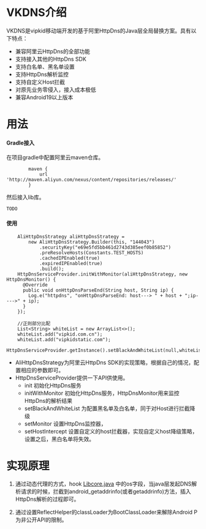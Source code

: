 # VKDNS介绍

VKDNS是vipkid移动端开发的基于阿里HttpDns的Java层全局替换方案。具有以下特点：

* 兼容阿里云HttpDns的全部功能
* 支持接入其他的HttpDns SDK
* 支持白名单、黑名单设置
* 支持HttpDns解析监控
* 支持自定义Host拦截
* 对原先业务零侵入，接入成本极低
* 兼容Android19以上版本


# 用法

#### Gradle接入

在项目gradle中配置阿里云maven仓库。

```
        maven {
            url 'http://maven.aliyun.com/nexus/content/repositories/releases/'
        }
```

然后接入lib库。

```
TODO
```

#### 使用

```
    AliHttpDnsStrategy aliHttpDnsStrategy =
        new AliHttpDnsStrategy.Builder(this, "144043")
            .securityKey("e69e5fd5bb461d2743d385eef0b85852")
            .preResolveHosts(Constants.TEST_HOSTS)
            .cachedIPEnabled(true)
            .expiredIPEnabled(true)
            .build();
    HttpDnsServiceProvider.initWithMonitor(aliHttpDnsStrategy, new HttpDnsMonitor() {
      @Override
      public void onHttpDnsParseEnd(String host, String ip) {
        Log.e("httpdns", "onHttpDnsParseEnd: host---> " + host + ";ip---->" + ip);
      }
    });

    //正则部分比配
    List<String> whiteList = new ArrayList<>();
    whiteList.add("vipkid.com.cn");
    whiteList.add("vipkidstatic.com");
    HttpDnsServiceProvider.getInstance().setBlackAndWhiteList(null,whiteList);
```

* AliHttpDnsStrategy为阿里云HttpDns SDK的实现策略，根据自己的情况，配置相应的参数即可。
* HttpDnsServiceProvider提供一下API供使用。
	* init 初始化HttpDns服务
	* initWithMonitor 初始化HttpDns服务，HttpDnsMonitor用来监控HttpDns的解析结果
	* setBlackAndWhiteList 为配置黑名单及白名单，同于对Host进行拦截降级
	* setMonitor 设置HttpDns监控器，
	* setHostIntercept 设置自定义的host拦截器，实现自定义host降级策略，设置之后，黑白名单将失效。
	

# 实现原理

1. 通过动态代理的方式，hook [Libcore.java](https://android.googlesource.com/platform/libcore/+/android-9.0.0_r3/luni/src/main/java/libcore/io/Libcore.java) 中的os字段，当java层发起DNS解析请求的时候，拦截到android_getaddrinfo(或者getaddrinfo)方法，插入HttpDns解析的过程即可。

2. 通过设置ReflectHelper的classLoader为BootClassLoader来解除Android P为非公开API的限制。



